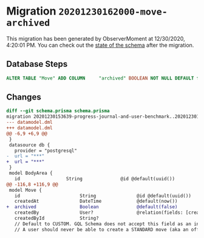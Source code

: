 # Migration `20201230162000-move-archived`

This migration has been generated by ObserverMoment at 12/30/2020, 4:20:01 PM.
You can check out the [state of the schema](./schema.prisma) after the migration.

## Database Steps

```sql
ALTER TABLE "Move" ADD COLUMN     "archived" BOOLEAN NOT NULL DEFAULT false
```

## Changes

```diff
diff --git schema.prisma schema.prisma
migration 20201230153639-progress-journal-and-user-benchmark..20201230162000-move-archived
--- datamodel.dml
+++ datamodel.dml
@@ -6,9 +6,9 @@
 }
 datasource db {
   provider = "postgresql"
-  url = "***"
+  url = "***"
 }
 model BodyArea {
   id                 String              @id @default(uuid())
@@ -116,8 +116,9 @@
 model Move {
   id                      String               @id @default(uuid())
   createdAt               DateTime             @default(now())
+  archived                Boolean              @default(false)
   createdBy               User?                @relation(fields: [createdById], references: [id])
   createdById             String?
   // Default to CUSTOM. GQL Schema does not accept this field as an input.
   // A user should never be able to create a STANDARD move (aka an official move)
```


